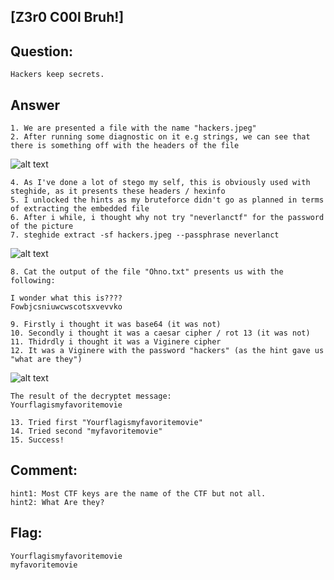 [Z3r0 C00l Bruh!]
---
Question:
---
	Hackers keep secrets.

Answer
---
	1. We are presented a file with the name "hackers.jpeg"
	2. After running some diagnostic on it e.g strings, we can see that there is something off with the headers of the file

![alt text](https://i.imgur.com/95Ote39.png)

	4. As I've done a lot of stego my self, this is obviously used with steghide, as it presents these headers / hexinfo
	5. I unlocked the hints as my bruteforce didn't go as planned in terms of extracting the embedded file
	6. After i while, i thought why not try "neverlanctf" for the password of the picture
	7. steghide extract -sf hackers.jpeg --passphrase neverlanct

![alt text](https://i.imgur.com/9q4TPMl.png)

	8. Cat the output of the file "Ohno.txt" presents us with the following:

	I wonder what this is????
	Fowbjcsniuwcwscotsxvevvko

	9. Firstly i thought it was base64 (it was not)
	10. Secondly i thought it was a caesar cipher / rot 13 (it was not)
	11. Thidrdly i thought it was a Viginere cipher
	12. It was a Viginere with the password "hackers" (as the hint gave us "what are they")

![alt text](https://i.imgur.com/Ag2OGOh.png)

	The result of the decryptet message:
	Yourflagismyfavoritemovie

	13. Tried first "Yourflagismyfavoritemovie"
	14. Tried second "myfavoritemovie"
	15. Success!


Comment:
---
	hint1: Most CTF keys are the name of the CTF but not all.
	hint2: What Are they?

Flag:
---
	Yourflagismyfavoritemovie
	myfavoritemovie
